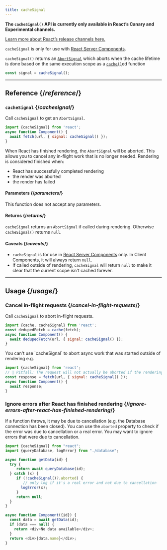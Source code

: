```yaml
---
title: cacheSignal
---
```


<Canary>

**The `cacheSignal()` API is currently only available in React’s Canary and Experimental channels.** 

[Learn more about React’s release channels here.](/community/versioning-policy#all-release-channels)

</Canary>

<RSC>

`cacheSignal` is only for use with [React Server Components](/blog/2023/03/22/react-labs-what-we-have-been-working-on-march-2023#react-server-components).

</RSC>

<Intro>

`cacheSignal()` returns an [`AbortSignal`](https://developer.mozilla.org/en-US/docs/Web/API/AbortSignal) which aborts when the cache lifetime is done based on the same execution scope as a [`cache()`](/reference/react/cache)ed function 

```js
const signal = cacheSignal();
```

</Intro>

<InlineToc />

---

## Reference {/*reference*/}

### `cacheSignal` {/*cachesignal*/}

Call `cacheSignal` to get an `AbortSignal`.

```js {3,7}
import {cacheSignal} from 'react';
async function Component() {
  await fetch(url, { signal: cacheSignal() });
}
```

When React has finished rendering, the `AbortSignal` will be aborted. This allows you to cancel any in-flight work that is no longer needed.
Rendering is considered finished when:
- React has successfully completed rendering 
- the render was aborted
- the render has failed

#### Parameters {/*parameters*/}

This function does not accept any parameters.

#### Returns {/*returns*/}

`cacheSignal` returns an `AbortSignal` if called during rendering. Otherwise `cacheSignal()` returns `null`.

#### Caveats {/*caveats*/}

- `cacheSignal` is for use in [React Server Components](/reference/rsc/server-components) only. In Client Components, it will always return `null`.
- If called outside of rendering, `cacheSignal` will return `null` to make it clear that the current scope isn't cached forever.

---

## Usage {/*usage*/}

### Cancel in-flight requests {/*cancel-in-flight-requests*/}

Call <CodeStep step={1}>`cacheSignal`</CodeStep> to abort in-flight requests.

```js [[1, 4, "cacheSignal()"]]
import {cache, cacheSignal} from 'react';
const dedupedFetch = cache(fetch);
async function Component() {
  await dedupedFetch(url, { signal: cacheSignal() });
}
```

<Pitfall>
You can't use `cacheSignal` to abort async work that was started outside of rendering e.g.

```js
import {cacheSignal} from 'react';
// 🚩 Pitfall: The request will not actually be aborted if the rendering of `Component` is finished.
const response = fetch(url, { signal: cacheSignal() });
async function Component() {
  await response;
}
```
</Pitfall>

### Ignore errors after React has finished rendering {/*ignore-errors-after-react-has-finished-rendering*/}

If a function throws, it may be due to cancellation (e.g. <CodeStep step={1}>the Database connection</CodeStep> has been closed). You can use the <CodeStep step={2}>`aborted` property</CodeStep> to check if the error was due to cancellation or a real error. You may want to <CodeStep step={3}>ignore errors</CodeStep> that were due to cancellation.

```js [[1, 2, "./database"], [2, 8, "cacheSignal()?.aborted"], [3, 12, "return null"]]
import {cacheSignal} from "react";
import {queryDatabase, logError} from "./database";

async function getData(id) {
  try {
     return await queryDatabase(id);
  } catch (x) {
     if (!cacheSignal()?.aborted) {
        // only log if it's a real error and not due to cancellation
       logError(x);
     }
     return null;
  }
}

async function Component({id}) {
  const data = await getData(id);
  if (data === null) {
    return <div>No data available</div>;
  }
  return <div>{data.name}</div>;
}
```